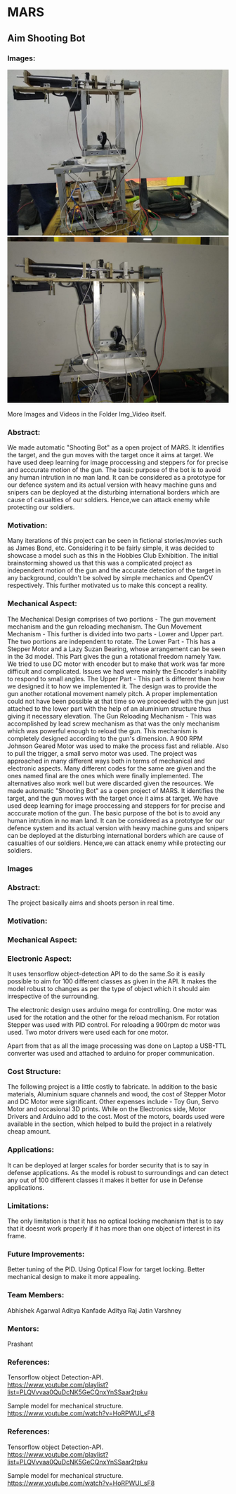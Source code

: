 # MARS
## Aim Shooting Bot

### Images:
![](Img_Video/images/img_1.jpeg)
![](Img_Video/images/img_2.jpeg)
  
  
More Images and Videos in the Folder Img_Video itself.

### Abstract:
We made automatic "Shooting Bot" as a open project of MARS. It identifies the target, and the gun moves with the target once it aims at target. We have used deep learning for image proccessing and steppers for for precise and acccurate motion of the gun. The basic purpose of the bot is to avoid any human intrution in no man land. It can be considered as a prototype for our defence system and its actual version with heavy machine guns and snipers can be deployed at the disturbing international borders which are cause of casualties of our soldiers. Hence,we can attack enemy while protecting our soldiers. 

### Motivation:
Many iterations of this project can be seen in fictional stories/movies such as James Bond, etc. Considering it to be fairly simple, it was decided to showcase a model such as this in the Hobbies Club Exhibition. The initial brainstorming  showed us that this was a complicated project as independent motion of the gun and the accurate detection of the target in any background, couldn't be solved by simple mechanics and OpenCV respectively. This further motivated us to make this concept a reality.

### Mechanical Aspect:
The Mechanical Design comprises of two portions - The gun movement mechanism and the gun reloading mechanism.
The Gun Movement Mechanism - This further is divided into two parts - Lower and Upper part. The two portions are independent to rotate.
The Lower Part - This has a Stepper Motor and a Lazy Suzan Bearing, whose arrangement can be seen in the 3d model. This Part gives the gun a rotational freedom namely Yaw. We tried to use DC motor with encoder but to make that work was far more difficult and complicated. Issues we had were mainly the Encoder's inability to respond to small angles.
The Upper Part - This part is different than how we designed it to how we implemented it. The design was to provide the gun another rotational movement namely pitch. A proper implementation could not have been possible at that time so we proceeded with the gun just attached to the lower part with the help of an aluminium structure thus giving it necessary elevation.
The Gun Reloading Mechanism - This was accomplished by lead screw mechanism as that was the only mechanism which was powerful enough to reload the gun. This mechanism is completely designed according to the gun's dimension. A 900 RPM Johnson Geared Motor was used to make the process fast and reliable. Also to pull the trigger, a small servo motor was used.
The project was approached in many different ways both in terms of mechanical and electronic aspects.
Many different codes for the same are given and the ones named final are the ones which were finally implemented.
The alternatives also work well but were discarded given the resources.
We made automatic "Shooting Bot" as a open project of MARS. It identifies the target, and the gun moves with the target once it aims at target. We have used deep learning for image proccessing and steppers for for precise and acccurate motion of the gun. The basic purpose of the bot is to avoid any human intrution in no man land. It can be considered as a prototype for our defence system and its actual version with heavy machine guns and snipers can be deployed at the disturbing international borders which are cause of casualties of our soldiers. Hence,we can attack enemy while protecting our soldiers. 


### Images 

### Abstract:
The project basically aims and shoots person in real time.

### Motivation:


### Mechanical Aspect:


### Electronic Aspect:
It uses tensorflow object-detection API to do the same.So it is easily possible to aim for 100 different classes as given in the API. It makes the model robust to changes as per the type of object which it should aim irrespective of the surrounding.

The electronic design uses arduino mega for controlling. One motor was used for the rotation and the other for the reload mechanism. For rotation Stepper was used with PID control. For reloading a 900rpm dc motor was used. Two motor drivers were used each for one motor.

Apart from that as all the image processing was done on Laptop a USB-TTL converter was used and attached to arduino for proper communication.

### Cost Structure:
The following project is a little costly to fabricate. In addition to the basic materials, Aluminium square channels and wood, the cost of Stepper Motor and DC Motor were significant. Other expenses include - Toy Gun, Servo Motor and occasional 3D prints. While on the Electronics side, Motor Drivers and Arduino add to the cost. Most of the motors, boards used were available in the section, which helped to build the project in a relatively cheap amount.

### Applications:
It can be deployed at larger scales for border security that is to say in defense applications. As the model is robust to surroundings and can detect any out of 100 different classes it makes it better for use in Defense applications.

### Limitations:
The only limitation is that it has no optical locking mechanism that is to say that it doesnt work properly if it has more than one object of interest in its frame. 

### Future Improvements:
Better tuning of the PID.
Using Optical Flow for target locking.
Better mechanical design to make it more appealing.

### Team Members:
Abhishek Agarwal
Aditya Kanfade
Aditya Raj
Jatin Varshney

### Mentors:
Prashant

### References:
Tensorflow object Detection-API.  
https://www.youtube.com/playlist?list=PLQVvvaa0QuDcNK5GeCQnxYnSSaar2tpku

Sample model for mechanical structure.  
https://www.youtube.com/watch?v=HoRPWUl_sF8

### References:
Tensorflow object Detection-API.  
https://www.youtube.com/playlist?list=PLQVvvaa0QuDcNK5GeCQnxYnSSaar2tpku

Sample model for mechanical structure.  
https://www.youtube.com/watch?v=HoRPWUl_sF8
